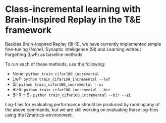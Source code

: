 # Class-incremental learning with Brain-Inspired Replay in the T&E framework

Besides Brain-Inspired Replay (BI-R), we have currently implemented simple fine-tuning (None), Synaptic Intelligence (SI) and Learning without Forgetting (LwF) as baseline methods.

To run each of these methods, use the following:
- None: ```python train_cifar100_incremental```
- LwF: ```python train_cifar100_incremental --lwf```
- SI: ```python train_cifar100_incremental --si```
- BI-R: ```python train_cifar100_incremental --bir```
- BI-R + SI: ```python train_cifar100_incremental --bir --si```

Log-files for evaluating performance should be produced by running any of the above commands, but we are still working on evaluating these log-files using the l2metrics-environment.